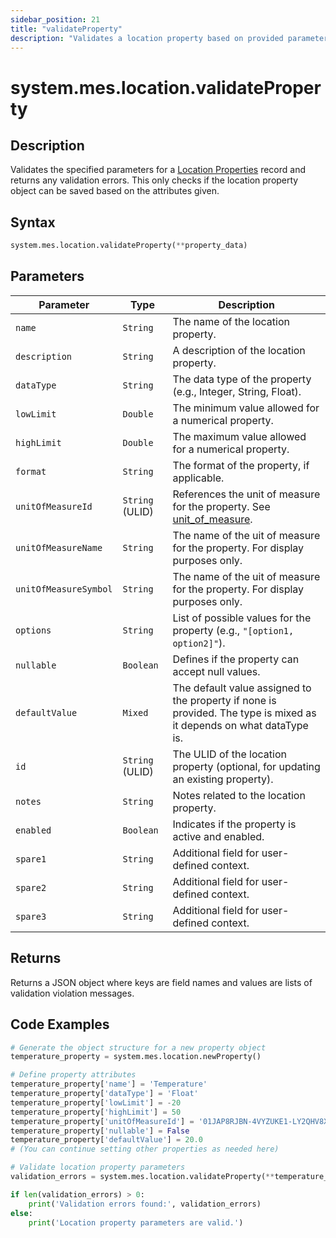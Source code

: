 ```yaml
---
sidebar_position: 21
title: "validateProperty"
description: "Validates a location property based on provided parameters."
---
```


# system.mes.location.validateProperty

## Description

Validates the specified parameters for a [Location Properties](../../data-model/location-model/location-property) record and returns any validation errors. 
This only checks if the location property object can be saved based on the attributes given.

## Syntax
```python
system.mes.location.validateProperty(**property_data)
```

## Parameters

| Parameter      | Type            | Description                                                                                                          |
|----------------|-----------------|----------------------------------------------------------------------------------------------------------------------|
| `name`         | `String`        | The name of the location property.                                                                                   |
| `description`  | `String`        | A description of the location property.                                                                              |
| `dataType`     | `String`        | The data type of the property (e.g., Integer, String, Float).                                                        |
| `lowLimit`     | `Double`        | The minimum value allowed for a numerical property.                                                                  |
| `highLimit`    | `Double`        | The maximum value allowed for a numerical property.                                                                  |
| `format`       | `String`        | The format of the property, if applicable.                                                                           |
| `unitOfMeasureId`     | `String` (ULID) | References the unit of measure for the property. See [unit_of_measure](../utility-models/unit-of-measure-model/unit-of-measure). |
| `unitOfMeasureName`   | `String`        | The name of the uit of measure for the property. For display purposes only.                                                      |
| `unitOfMeasureSymbol` | `String`        | The name of the uit of measure for the property. For display purposes only.                                                      |
| `options`      | `String`        | List of possible values for the property (e.g., `"[option1, option2]"`).                                             |
| `nullable`     | `Boolean`       | Defines if the property can accept null values.                                                                      |
| `defaultValue` | `Mixed`         | The default value assigned to the property if none is provided. The type is mixed as it depends on what dataType is. |
| `id`           | `String` (ULID) | The ULID of the location property (optional, for updating an existing property).                                     |
| `notes`        | `String`        | Notes related to the location property.                                                                              |
| `enabled`      | `Boolean`       | Indicates if the property is active and enabled.                                                                     |
| `spare1`       | `String`        | Additional field for user-defined context.                                                                           |
| `spare2`       | `String`        | Additional field for user-defined context.                                                                           |
| `spare3`       | `String`        | Additional field for user-defined context.                                                                           |

## Returns

Returns a JSON object where keys are field names and values are lists of validation violation messages.

## Code Examples

```python
# Generate the object structure for a new property object
temperature_property = system.mes.location.newProperty()

# Define property attributes
temperature_property['name'] = 'Temperature'
temperature_property['dataType'] = 'Float'
temperature_property['lowLimit'] = -20
temperature_property['highLimit'] = 50
temperature_property['unitOfMeasureId'] = '01JAP8RJBN-4VYZUKE1-LY2QHV8X'
temperature_property['nullable'] = False
temperature_property['defaultValue'] = 20.0
# (You can continue setting other properties as needed here)

# Validate location property parameters
validation_errors = system.mes.location.validateProperty(**temperature_property)

if len(validation_errors) > 0:
    print('Validation errors found:', validation_errors)
else:
    print('Location property parameters are valid.')
```